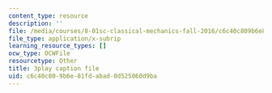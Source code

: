 ```yaml
---
content_type: resource
description: ''
file: /media/courses/8-01sc-classical-mechanics-fall-2016/c6c40c809b6e81fdabad0d525060d9ba_gWLC3r6EHl0.srt
file_type: application/x-subrip
learning_resource_types: []
ocw_type: OCWFile
resourcetype: Other
title: 3play caption file
uid: c6c40c80-9b6e-81fd-abad-0d525060d9ba
---
```

